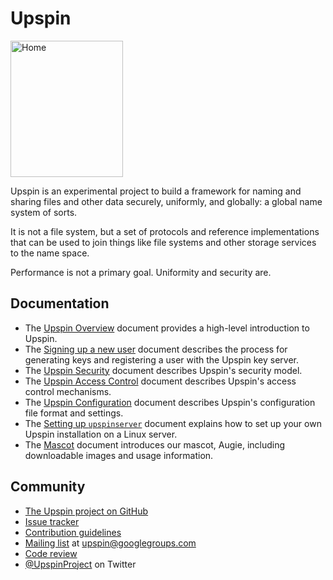 # Upspin

<img src="/images/augie.jpg" width="180" height="218" alt="Home"/>


Upspin is an experimental project to build a framework for naming
and sharing files and other data securely, uniformly, and globally:
a global name system of sorts.

It is not a file system, but a set of protocols and reference
implementations that can be used to join things like file systems
and other storage services to the name space.

Performance is not a primary goal. Uniformity and security are.

## Documentation

- The [Upspin Overview](/doc/overview.md) document provides a high-level
  introduction to Upspin.
- The [Signing up a new user](/doc/signup.md) document describes the process for
  generating keys and registering a user with the Upspin key server.
- The [Upspin Security](/doc/security.md) document describes Upspin's security
  model.
- The [Upspin Access Control](/doc/access_control.md) document describes
  Upspin's access control mechanisms.
- The [Upspin Configuration](/doc/config.md) document describes Upspin's
  configuration file format and settings.
- The [Setting up `upspinserver`](/doc/server_setup.md) document explains how
  to set up your own Upspin installation on a Linux server.
- The [Mascot](/doc/mascot.md) document introduces our mascot, Augie,
  including downloadable images and usage information.

## Community

- [The Upspin project on GitHub](https://github.com/upspin/upspin)
- [Issue tracker](https://github.com/upspin/upspin/issues)
- [Contribution guidelines](https://github.com/upspin/upspin/blob/master/CONTRIBUTING.md)
- [Mailing list](https://groups.google.com/forum/#!forum/upspin) at [upspin@googlegroups.com](mailto:upspin@googlegroups.com)
- [Code review](https://upspin-review.googlesource.com)
- [@UpspinProject](https://twitter.com/UpspinProject) on Twitter